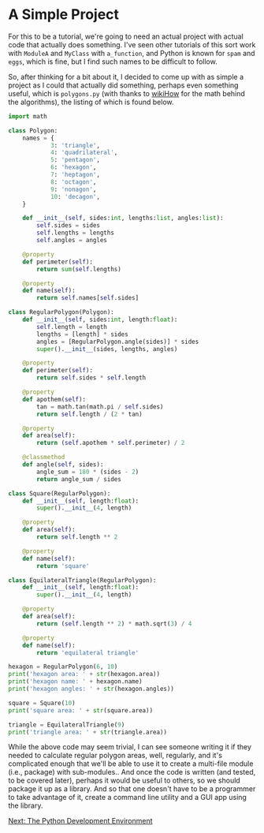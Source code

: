A Simple Project
================

For this to be a tutorial, we're going to need an actual project with actual code that actually does something.  I've seen other tutorials of this sort work with `ModuleA` and `MyClass` with `a_function`, and Python is known for `spam` and `eggs`, which is fine, but I find such names to be difficult to follow.

So, after thinking for a bit about it, I decided to come up with as simple a project as I could that actually did something, perhaps even something useful, which is `polygons.py` (with thanks to [wikiHow][1] for the math behind the algorithms), the listing of which is found below.

```python
import math

class Polygon:
    names = {
            3: 'triangle',
            4: 'quadrilateral',
            5: 'pentagon',
            6: 'hexagon',
            7: 'heptagon',
            8: 'octagon',
            9: 'nonagon',
            10: 'decagon',
    }

    def __init__(self, sides:int, lengths:list, angles:list):
        self.sides = sides
        self.lengths = lengths
        self.angles = angles

    @property
    def perimeter(self):
        return sum(self.lengths)

    @property
    def name(self):
        return self.names[self.sides]

class RegularPolygon(Polygon):
    def __init__(self, sides:int, length:float):
        self.length = length
        lengths = [length] * sides
        angles = [RegularPolygon.angle(sides)] * sides
        super().__init__(sides, lengths, angles)

    @property
    def perimeter(self):
        return self.sides * self.length

    @property
    def apothem(self):
        tan = math.tan(math.pi / self.sides)
        return self.length / (2 * tan)

    @property
    def area(self):
        return (self.apothem * self.perimeter) / 2

    @classmethod
    def angle(self, sides):
        angle_sum = 180 * (sides - 2)
        return angle_sum / sides

class Square(RegularPolygon):
    def __init__(self, length:float):
        super().__init__(4, length)

    @property
    def area(self):
        return self.length ** 2

    @property
    def name(self):
        return 'square'

class EquilateralTriangle(RegularPolygon):
    def __init__(self, length:float):
        super().__init__(4, length)

    @property
    def area(self):
        return (self.length ** 2) * math.sqrt(3) / 4

    @property
    def name(self):
        return 'equilateral triangle'

hexagon = RegularPolygon(6, 10)
print('hexagon area: ' + str(hexagon.area))
print('hexagon name: ' + hexagon.name)
print('hexagon angles: ' + str(hexagon.angles))

square = Square(10)
print('square area: ' + str(square.area))

triangle = EquilateralTriangle(9)
print('triangle area: ' + str(triangle.area))
```

While the above code may seem trivial, I can see someone writing it if they needed to calculate regular polygon areas, well, regularly, and it's complicated enough that we'll be able to use it to create a multi-file module (i.e., package) with sub-modules.. And once the code is written (and tested, to be covered later), perhaps it would be useful to others, so we should package it up as a library. And so that one doesn't have to be a programmer to take advantage of it, create a command line utility and a GUI app using the library.

[Next: The Python Development Environment][2]

[1]: http://www.wikihow.com/Find-the-Area-of-Regular-Polygons "wikiHow's article on calculating the area of a regular polygon"
[2]: ch_02_the_python_dev_env.md 'Chapter 2: The Python Development Environment'
